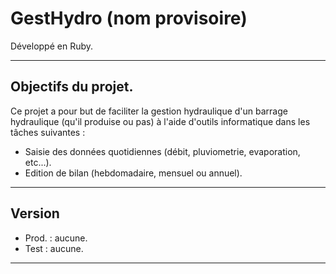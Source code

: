 # GestHydro (nom provisoire)

Développé en Ruby.

---

## Objectifs du projet.

Ce projet a pour but de faciliter la gestion hydraulique d'un barrage hydraulique (qu'il produise ou pas) à l'aide d'outils informatique dans les tâches suivantes :

- Saisie des données quotidiennes (débit, pluviometrie, evaporation, etc...).
- Edition de bilan (hebdomadaire, mensuel ou annuel).
---
## Version
- Prod. : aucune.
- Test : aucune.
---
